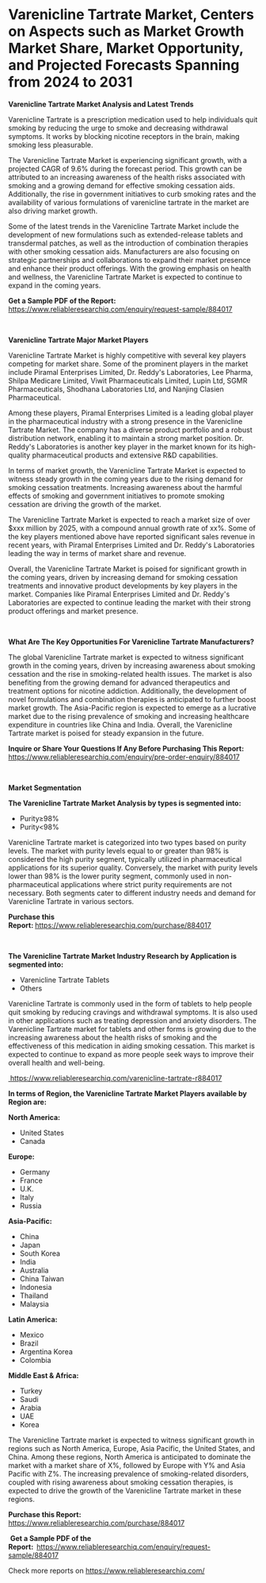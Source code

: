 <p><h1>Varenicline Tartrate Market, Centers on Aspects such as Market Growth Market Share, Market Opportunity, and Projected Forecasts Spanning from 2024 to 2031</h1></p><p><strong>Varenicline Tartrate Market Analysis and Latest Trends</strong></p>
<p><p>Varenicline Tartrate is a prescription medication used to help individuals quit smoking by reducing the urge to smoke and decreasing withdrawal symptoms. It works by blocking nicotine receptors in the brain, making smoking less pleasurable.</p><p>The Varenicline Tartrate Market is experiencing significant growth, with a projected CAGR of 9.6% during the forecast period. This growth can be attributed to an increasing awareness of the health risks associated with smoking and a growing demand for effective smoking cessation aids. Additionally, the rise in government initiatives to curb smoking rates and the availability of various formulations of varenicline tartrate in the market are also driving market growth.</p><p>Some of the latest trends in the Varenicline Tartrate Market include the development of new formulations such as extended-release tablets and transdermal patches, as well as the introduction of combination therapies with other smoking cessation aids. Manufacturers are also focusing on strategic partnerships and collaborations to expand their market presence and enhance their product offerings. With the growing emphasis on health and wellness, the Varenicline Tartrate Market is expected to continue to expand in the coming years.</p></p>
<p><strong>Get a Sample PDF of the Report:&nbsp;</strong> <a href="https://www.reliableresearchiq.com/enquiry/request-sample/884017">https://www.reliableresearchiq.com/enquiry/request-sample/884017</a></p>
<p>&nbsp;</p>
<p><strong>Varenicline Tartrate Major Market Players</strong></p>
<p><p>Varenicline Tartrate Market is highly competitive with several key players competing for market share. Some of the prominent players in the market include Piramal Enterprises Limited, Dr. Reddy's Laboratories, Lee Pharma, Shilpa Medicare Limited, Viwit Pharmaceuticals Limited, Lupin Ltd, SGMR Pharmaceuticals, Shodhana Laboratories Ltd, and Nanjing Clasien Pharmaceutical.</p><p>Among these players, Piramal Enterprises Limited is a leading global player in the pharmaceutical industry with a strong presence in the Varenicline Tartrate Market. The company has a diverse product portfolio and a robust distribution network, enabling it to maintain a strong market position. Dr. Reddy's Laboratories is another key player in the market known for its high-quality pharmaceutical products and extensive R&D capabilities.</p><p>In terms of market growth, the Varenicline Tartrate Market is expected to witness steady growth in the coming years due to the rising demand for smoking cessation treatments. Increasing awareness about the harmful effects of smoking and government initiatives to promote smoking cessation are driving the growth of the market.</p><p>The Varenicline Tartrate Market is expected to reach a market size of over $xxx million by 2025, with a compound annual growth rate of xx%. Some of the key players mentioned above have reported significant sales revenue in recent years, with Piramal Enterprises Limited and Dr. Reddy's Laboratories leading the way in terms of market share and revenue.</p><p>Overall, the Varenicline Tartrate Market is poised for significant growth in the coming years, driven by increasing demand for smoking cessation treatments and innovative product developments by key players in the market. Companies like Piramal Enterprises Limited and Dr. Reddy's Laboratories are expected to continue leading the market with their strong product offerings and market presence.</p></p>
<p>&nbsp;</p>
<p><strong>What Are The Key Opportunities For Varenicline Tartrate Manufacturers?</strong></p>
<p><p>The global Varenicline Tartrate market is expected to witness significant growth in the coming years, driven by increasing awareness about smoking cessation and the rise in smoking-related health issues. The market is also benefiting from the growing demand for advanced therapeutics and treatment options for nicotine addiction. Additionally, the development of novel formulations and combination therapies is anticipated to further boost market growth. The Asia-Pacific region is expected to emerge as a lucrative market due to the rising prevalence of smoking and increasing healthcare expenditure in countries like China and India. Overall, the Varenicline Tartrate market is poised for steady expansion in the future.</p></p>
<p><strong>Inquire or Share Your Questions If Any Before Purchasing This Report:</strong> <a href="https://www.reliableresearchiq.com/enquiry/pre-order-enquiry/884017">https://www.reliableresearchiq.com/enquiry/pre-order-enquiry/884017</a></p>
<p>&nbsp;</p>
<p><strong>Market Segmentation</strong></p>
<p><strong>The Varenicline Tartrate Market Analysis by types is segmented into:</strong></p>
<p><ul><li>Purity≥98%</li><li>Purity<98%</li></ul></p>
<p><p>Varenicline Tartrate market is categorized into two types based on purity levels. The market with purity levels equal to or greater than 98% is considered the high purity segment, typically utilized in pharmaceutical applications for its superior quality. Conversely, the market with purity levels lower than 98% is the lower purity segment, commonly used in non-pharmaceutical applications where strict purity requirements are not necessary. Both segments cater to different industry needs and demand for Varenicline Tartrate in various sectors.</p></p>
<p><strong>Purchase this Report:&nbsp;</strong><a href="https://www.reliableresearchiq.com/purchase/884017">https://www.reliableresearchiq.com/purchase/884017</a></p>
<p>&nbsp;</p>
<p><strong>The Varenicline Tartrate Market Industry Research by Application is segmented into:</strong></p>
<p><ul><li>Varenicline Tartrate Tablets</li><li>Others</li></ul></p>
<p><p>Varenicline Tartrate is commonly used in the form of tablets to help people quit smoking by reducing cravings and withdrawal symptoms. It is also used in other applications such as treating depression and anxiety disorders. The Varenicline Tartrate market for tablets and other forms is growing due to the increasing awareness about the health risks of smoking and the effectiveness of this medication in aiding smoking cessation. This market is expected to continue to expand as more people seek ways to improve their overall health and well-being.</p></p>
<p><a href="https://www.reliableresearchiq.com/varenicline-tartrate-r884017">&nbsp;https://www.reliableresearchiq.com/varenicline-tartrate-r884017</a></p>
<p><strong>In terms of Region, the Varenicline Tartrate Market Players available by Region are:</strong></p>
<p>
    <p> <strong> North America: </strong>
        <ul>
            <li>United States</li>
            <li>Canada</li>
        </ul>
        </p> 
    <p> <strong> Europe: </strong>
        <ul>
            <li>Germany</li>
            <li>France</li>
            <li>U.K.</li>
            <li>Italy</li>
            <li>Russia</li>
        </ul>
        </p> 
    <p> <strong> Asia-Pacific: </strong>
        <ul>
            <li>China</li>
            <li>Japan</li>
            <li>South Korea</li>
            <li>India</li>
            <li>Australia</li>
            <li>China Taiwan</li>
            <li>Indonesia</li>
            <li>Thailand</li>
            <li>Malaysia</li>
        </ul>
        </p> 
    <p> <strong> Latin America: </strong>
        <ul>
            <li>Mexico</li>
            <li>Brazil</li>
            <li>Argentina Korea</li>
            <li>Colombia</li>
        </ul>
        </p> 
    <p> <strong> Middle East & Africa: </strong>
        <ul>
            <li>Turkey</li>
            <li>Saudi</li>
            <li>Arabia</li>
            <li>UAE</li>
            <li>Korea</li>
        </ul>
    </p>
    </p>
<p><p>The Varenicline Tartrate market is expected to witness significant growth in regions such as North America, Europe, Asia Pacific, the United States, and China. Among these regions, North America is anticipated to dominate the market with a market share of X%, followed by Europe with Y% and Asia Pacific with Z%. The increasing prevalence of smoking-related disorders, coupled with rising awareness about smoking cessation therapies, is expected to drive the growth of the Varenicline Tartrate market in these regions.</p></p>
<p><strong>Purchase this Report: </strong><a href="https://www.reliableresearchiq.com/purchase/884017">https://www.reliableresearchiq.com/purchase/884017</a></p>
<p>&nbsp;<strong>Get a Sample PDF of the Report:&nbsp;&nbsp;</strong><a href="https://www.reliableresearchiq.com/enquiry/request-sample/884017">https://www.reliableresearchiq.com/enquiry/request-sample/884017</a></p>
<p><strong></strong></p>
<p>Check more reports on <a href="https://www.reliableresearchiq.com/">https://www.reliableresearchiq.com/</a></p>